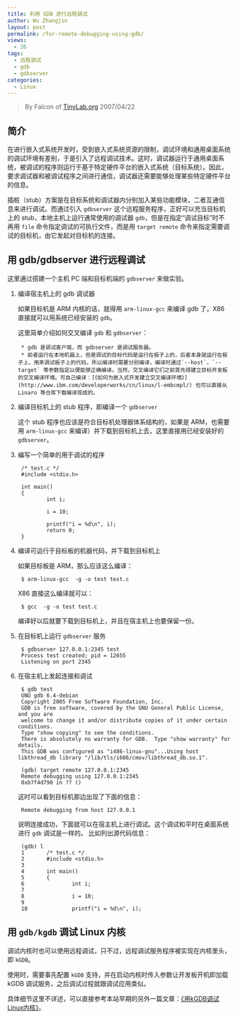 ```yaml
---
title: 利用 GDB 进行远程调试
author: Wu Zhangjin
layout: post
permalink: /for-remote-debugging-using-gdb/
views:
  - 26
tags:
  - 远程调试
  - gdb
  - gdbserver
categories:
  - Linux
---
```


> By Falcon of [TinyLab.org][1]
> 2007/04/22


## 简介

在进行嵌入式系统开发时，受到嵌入式系统资源的限制，调试环境和通用桌面系统的调试环境有差别，于是引入了远程调试技术。这时，调试器运行于通用桌面系统，被调试的程序则运行于基于特定硬件平台的嵌入式系统（目标系统）。因此，要求调试器和被调试程序之间进行通信，调试器还需要能够处理某些特定硬件平台的信息。

插桩（stub）方案是在目标系统和调试器内分别加入某些功能模块，二者互通信息来进行调试。而通过引入 `gdbserver` 这个远程服务程序，正好可以充当目标机上的 stub，本地主机上运行通常使用的调试器 `gdb`，但是在指定“调试目标”时不再用 `file` 命令指定调试的可执行文件，而是用 `target remote` 命令来指定需要调试的目标机，由它发起对目标机的连接。

## 用 gdb/gdbserver 进行远程调试

这里通过搭建一个主机 PC 端和目标机端的 `gdbserver` 来做实验。

1. 编译宿主机上的 gdb 调试器

    如果目标机是 ARM 内核的话，就得用 `arm-linux-gcc` 来编译 gdb 了，X86 直接就可以用系统已经安装的 `gdb`。

    这里简单介绍如何交叉编译 `gdb` 和 `gdbserver`：

        * gdb 是调试客户端，而 gdbserver 是调试服务器。
        * 前者运行在本地机器上，但是调试的目标代码是运行在板子上的，后者本身就运行在板子上，用来调试板子上的代码，所以编译时需要分别编译，编译时通过`--host`，`--target` 等参数指定以便能够正确编译。当然，交叉编译它们之前首先得建立目标开发板的交叉编译环境。可自己编译：[《如何为嵌入式开发建立交叉编译环境》](http://www.ibm.com/developerworks/cn/linux/l-embcmpl/) 也可以直接从 Linaro 等仓库下载编译现成的。


2. 编译目标机上的 stub 程序，即编译一个 `gdbserver`

    这个 stub 程序也应该是符合目标机处理器体系结构的，如果是 ARM，也需要用 `arm-linux-gcc` 来编译）并下载到目标机上去，这里直接用已经安装好的 `gdbserver`。

3. 编写一个简单的用于调试的程序

        /* test.c */
        #include <stdio.h>

        int main()
        {
                int i;

                i = 10;

                printf("i = %d\n", i);
                return 0;
        }


4. 编译可运行于目标板的机器代码，并下载到目标机上

    如果目标板是 ARM，那么应该这么编译：

        $ arm-linux-gcc  -g -o test test.c


    X86 直接这么编译就可以：

        $ gcc  -g -o test test.c


    编译好以后就要下载到目标机上，并且在宿主机上也要保留一份。

5. 在目标机上运行 `gdbserver` 服务

        $ gdbserver 127.0.0.1:2345 test
        Process test created; pid = 12655
        Listening on port 2345


6. 在宿主机上发起连接和调试

        $ gdb test
        GNU gdb 6.4-debian
        Copyright 2005 Free Software Foundation, Inc.
        GDB is free software, covered by the GNU General Public License, and you are
        welcome to change it and/or distribute copies of it under certain conditions.
        Type "show copying" to see the conditions.
        There is absolutely no warranty for GDB.  Type "show warranty" for details.
        This GDB was configured as "i486-linux-gnu"...Using host libthread_db library "/lib/tls/i686/cmov/libthread_db.so.1".

        (gdb) target remote 127.0.0.1:2345
        Remote debugging using 127.0.0.1:2345
        0xb7f4d790 in ?? ()


    这时可以看到目标机那边出现了下面的信息：

        Remote debugging from host 127.0.0.1


    说明连接成功，下面就可以在宿主机上进行调试。这个调试和平时在桌面系统进行 `gdb` 调试是一样的。 比如列出源代码信息：

        (gdb) l
        1       /* test.c */
        2       #include <stdio.h>
        3
        4       int main()
        5       {
        6               int i;
        7
        8               i = 10;
        9
        10              printf("i = %d\n", i);


## <span id="_gdbkgdb_Linux">用 <code>gdb/kgdb</code> 调试 Linux 内核</span>

调试内核时也可以使用远程调试，只不过，远程调试服务程序被实现在内核里头，即 `kGDB`。

使用时，需要事先配置 `kGDB` 支持，并在启动内核时传入参数让开发板开机即加载 kGDB 调试服务，之后调试过程就跟调试应用类似。

具体细节这里不详述，可以直接参考本站早期的另外一篇文章：[《用kGDB调试Linux内核》][2]。





 [1]: http://tinylab.org
 [2]: /kgdb-debugging-kernel/
